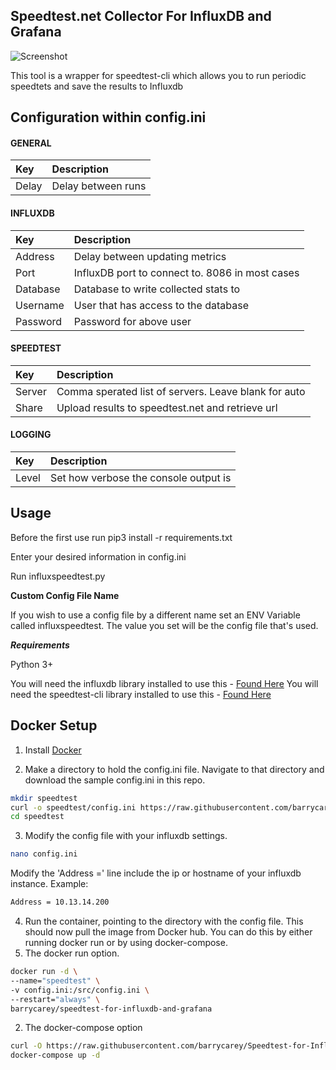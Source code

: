 **Speedtest.net Collector For InfluxDB and Grafana**
------------------------------

![Screenshot](https://puu.sh/tmfOA/b5576e88de.png)

This tool is a wrapper for speedtest-cli which allows you to run periodic speedtets and save the results to Influxdb 

## Configuration within config.ini

#### GENERAL
|Key            |Description                                                                                                         |
|:--------------|:-------------------------------------------------------------------------------------------------------------------|
|Delay          |Delay between runs                                                                                                  |
#### INFLUXDB
|Key            |Description                                                                                                         |
|:--------------|:-------------------------------------------------------------------------------------------------------------------|
|Address        |Delay between updating metrics                                                                                      |
|Port           |InfluxDB port to connect to.  8086 in most cases                                                                    |
|Database       |Database to write collected stats to                                                                                |
|Username       |User that has access to the database                                                                                |
|Password       |Password for above user                                                                                             |
#### SPEEDTEST
|Key            |Description                                                                                                         |
|:--------------|:-------------------------------------------------------------------------------------------------------------------|
|Server         |Comma sperated list of servers.  Leave blank for auto                                                               |
|Share          |Upload results to speedtest.net and retrieve url                                                                    |
#### LOGGING
|Key            |Description                                                                                                         |
|:--------------|:-------------------------------------------------------------------------------------------------------------------|
|Level          |Set how verbose the console output is                                                           |



## Usage

Before the first use run pip3 install -r requirements.txt

Enter your desired information in config.ini 

Run influxspeedtest.py

**Custom Config File Name**

If you wish to use a config file by a different name set an ENV Variable called influxspeedtest.  The value you set will be the config file that's used. 
  

***Requirements***

Python 3+

You will need the influxdb library installed to use this - [Found Here](https://github.com/influxdata/influxdb-python)
You will need the speedtest-cli library installed to use this - [Found Here](https://github.com/sivel/speedtest-cli)

## Docker Setup

1. Install [Docker](https://www.docker.com/)

2. Make a directory to hold the config.ini file. Navigate to that directory and download the sample config.ini in this repo.
```bash
mkdir speedtest
curl -o speedtest/config.ini https://raw.githubusercontent.com/barrycarey/Speedtest-for-InfluxDB-and-Grafana/master/config.ini
cd speedtest
```

3. Modify the config file with your influxdb settings.
```bash
nano config.ini
```
Modify the 'Address =' line include the ip or hostname of your influxdb instance.
Example:
```bash
Address = 10.13.14.200
```

4. Run the container, pointing to the directory with the config file. This should now pull the image from Docker hub. You can do this by either running docker run or by using docker-compose.
 1. The docker run option.
```bash
docker run -d \
--name="speedtest" \
-v config.ini:/src/config.ini \
--restart="always" \
barrycarey/speedtest-for-influxdb-and-grafana
```
 2. The docker-compose option
 ```bash
 curl -O https://raw.githubusercontent.com/barrycarey/Speedtest-for-InfluxDB-and-Grafana/master/docker-compose.yml docker-compose.yml
 docker-compose up -d
 ```
